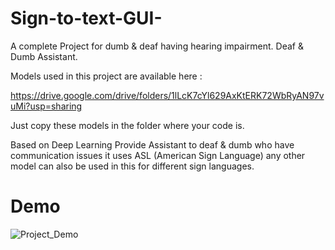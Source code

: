 # Sign-to-text-GUI-
A complete Project for dumb & deaf having hearing impairment. Deaf & Dumb Assistant.

Models used in this project are available here :

https://drive.google.com/drive/folders/1lLcK7cYl629AxKtERK72WbRyAN97vuMi?usp=sharing

Just copy these models in the folder where your code is.

Based on Deep Learning Provide Assistant to deaf & dumb who have communication issues it uses ASL (American Sign Language) any other model can also be used in this for different sign languages.

# Demo

![Project_Demo]()
